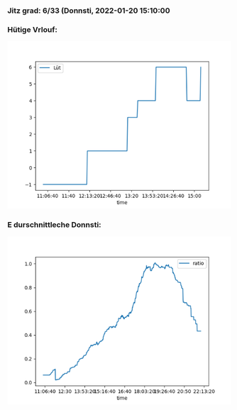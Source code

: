 ### Jitz grad: 6/33 (Donnsti, 2022-01-20 15:10:00

### Hütige Vrlouf:
![Graph](Today.png)

### E durschnittleche Donnsti:
![Graph](Donnsti.png)
